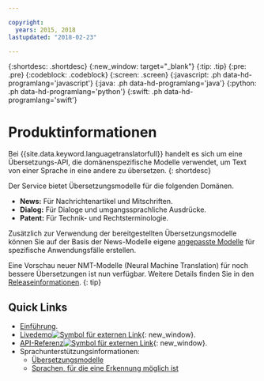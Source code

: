 ```yaml
---

copyright:
  years: 2015, 2018
lastupdated: "2018-02-23"

---
```


{:shortdesc: .shortdesc}
{:new_window: target="_blank"}
{:tip: .tip}
{:pre: .pre}
{:codeblock: .codeblock}
{:screen: .screen}
{:javascript: .ph data-hd-programlang='javascript'}
{:java: .ph data-hd-programlang='java'}
{:python: .ph data-hd-programlang='python'}
{:swift: .ph data-hd-programlang='swift'}

# Produktinformationen

Bei {{site.data.keyword.languagetranslatorfull}} handelt es sich um eine Übersetzungs-API, die domänenspezifische Modelle verwendet, um Text von einer Sprache in eine andere zu übersetzen.
{: shortdesc}

Der Service bietet Übersetzungsmodelle für die folgenden Domänen. 
- **News:** Für Nachrichtenartikel und Mitschriften.
- **Dialog:** Für Dialoge und umgangssprachliche Ausdrücke.
- **Patent:** Für Technik- und Rechtsterminologie.

Zusätzlich zur Verwendung der bereitgestellten Übersetzungsmodelle können Sie auf der Basis der News-Modelle eigene [angepasste Modelle](customizing.html) für spezifische Anwendungsfälle erstellen.

Eine Vorschau neuer NMT-Modelle (Neural Machine Translation) für noch bessere Übersetzungen ist nun verfügbar. Weitere Details finden Sie in den [Releaseinformationen](release-notes.html#12-january-2018).
{: tip}

## Quick Links

- [Einführung](getting-started.html).
- [Livedemo![Symbol für externen Link](../../icons/launch-glyph.svg "Symbol für externen Link")](https://language-translator-demo.ng.bluemix.net/){: new_window}.
- [API-Referenz![Symbol für externen Link](../../icons/launch-glyph.svg "Symbol für externen Link")](https://www.ibm.com/watson/developercloud/language-translator/api/v2/index.html){: new_window}.
- Sprachunterstützungsinformationen:
  - [Übersetzungsmodelle](translation-models.html)
  - [Sprachen, für die eine Erkennung möglich ist](identifiable-languages.html)

